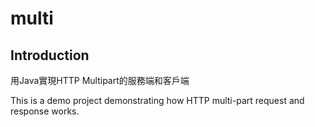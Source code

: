 multi
=====

Introduction
------------

用Java實現HTTP Multipart的服務端和客戶端

This is a demo project demonstrating how HTTP multi-part request and response works.
